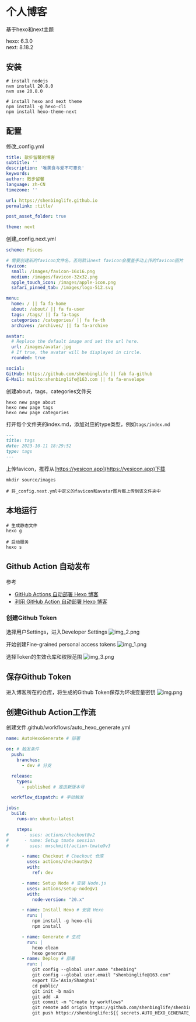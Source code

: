 # 个人博客
基于hexo和next主题

hexo: 6.3.0  
next: 8.18.2

## 安装
```shell
# install nodejs
nvm install 20.8.0
nvm use 20.8.0

# install hexo and next theme
npm install -g hexo-cli
npm install hexo-theme-next
```

## 配置
修改_config.yml

```yaml
title: 散步留馨的博客
subtitle: ''
description: '唯美食与爱不可辜负'
keywords:
author: 散步留馨
language: zh-CN
timezone: ''

url: https://shenbinglife.github.io
permalink: :title/

post_asset_folder: true

theme: next
```

创建_config.next.yml

```yaml
scheme: Pisces

# 需要创建新的favicon文件名，否则默认next favicon会覆盖手动上传的favicon图片
favicon:
  small: /images/favicon-16x16.png
  medium: /images/favicon-32x32.png
  apple_touch_icon: /images/apple-icon.png
  safari_pinned_tab: /images/logo-512.svg

menu:
  home: / || fa fa-home
  about: /about/ || fa fa-user
  tags: /tags/ || fa fa-tags
  categories: /categories/ || fa fa-th
  archives: /archives/ || fa fa-archive

avatar:
  # Replace the default image and set the url here.
  url: /images/avatar.jpg
  # If true, the avatar will be displayed in circle.
  rounded: true

social:
GitHub: https://github.com/shenbinglife || fab fa-github
E-Mail: mailto:shenbinglife@163.com || fa fa-envelope
```

创建about，tags，categories文件夹

```shell
hexo new page about
hexo new page tags
hexo new page categories
```

打开每个文件夹的index.md，添加对应的type类型，例如`tags/index.md`
```markdown
---
title: tags
date: 2023-10-11 18:29:52
type: tags
---
```

上传favicon，推荐从[https://yesicon.app](https://yesicon.app)下载
```shell
mkdir source/images

# 将_config.next.yml中定义的favicon和avatar图片都上传到该文件夹中
```

## 本地运行
```shell
# 生成静态文件
hexo g

# 启动服务
hexo s
```

## Github Action 自动发布
参考
- [GitHub Actions 自动部署 Hexo 博客](https://blog.zhanganzhi.com/zh-CN/2022/06/0800d76d306e/)
- [利用 GitHub Action 自动部署 Hexo 博客](https://cloud.tencent.com/developer/article/2201648)

### 创建Github Token
选择用户Settings，进入Developer Settings
![img_2.png](img_2.png)

开始创建Fine-grained personal access tokens
![img_1.png](img_1.png)

选择Token的生效仓库和权限范围
![img_3.png](img_3.png)


## 保存Github Token
进入博客所在的仓库，将生成的Github Token保存为环境变量密钥
![img.png](img.png)

## 创建Github Action工作流
创建文件.github/workflows/auto_hexo_generate.yml

```yaml
name: AutoHexoGenerate # 部署

on: # 触发条件
  push:
    branches:
      - dev # 分支

  release:
    types:
      - published # 推送新版本号

  workflow_dispatch: # 手动触发

jobs:
  build:
    runs-on: ubuntu-latest

    steps:
#      - uses: actions/checkout@v2
#      - name: Setup tmate session
#        uses: mxschmitt/action-tmate@v3

      - name: Checkout # Checkout 仓库
        uses: actions/checkout@v2
        with:
          ref: dev

      - name: Setup Node # 安装 Node.js
        uses: actions/setup-node@v1
        with:
          node-version: "20.x"

      - name: Install Hexo # 安装 Hexo
        run: |
          npm install -g hexo-cli
          npm install

      - name: Generate # 生成
        run: |
          hexo clean
          hexo generate
      - name: Deploy # 部署
        run: |
          git config --global user.name "shenbing"
          git config --global user.email "shenbinglife@163.com"
          export TZ='Asia/Shanghai'
          cd public/
          git init -b main
          git add -A
          git commit -m "Create by workflows"
          git remote add origin https://github.com/shenbinglife/shenbinglife.github.io.git
          git push https://shenbinglife:${{ secrets.AUTO_HEXO_GENERATE_GITHUB_TOKEN }}@github.com/shenbinglife/shenbinglife.github.io.git -f
```